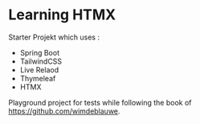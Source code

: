 # Learning HTMX

Starter Projekt which uses : 

- Spring Boot
- TailwindCSS
- Live Relaod
- Thymeleaf
- HTMX

Playground project for tests while following the book of https://github.com/wimdeblauwe.
